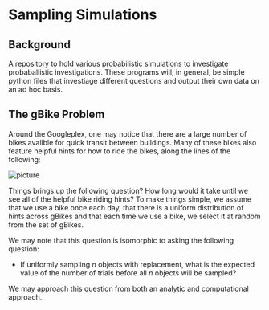
# Sampling Simulations

## Background

A repository to hold various probabilistic simulations to investigate
probaballistic investigations.  These programs will, in general, be
simple python files that investiage different questions and output their
own data on an ad hoc basis.

## The gBike Problem

Around the Googleplex, one may notice that there are a large number of bikes
avalible for quick transit between buildings.  Many of these bikes also feature
helpful hints for how to ride the bikes, along the lines of the following:

![picture](https://s-media-cache-ak0.pinimg.com/564x/71/0f/a1/710fa1f843f2481dd4aa2d9f0279eedb.jpg)

Things brings up the following question? How long would it take until we see all
of the helpful bike riding hints?  To make things simple, we assume that
we use a bike once each day, that there is a uniform distribution of hints
across gBikes and that each time we use a bike, we select it at random from
the set of gBikes.

We may note that this question is isomorphic to asking the following question:
  - If uniformly sampling $n$ objects with replacement, what is the expected value of the number of trials before all $n$ objects will be sampled?

We may approach this question from both an analytic and computational approach.


